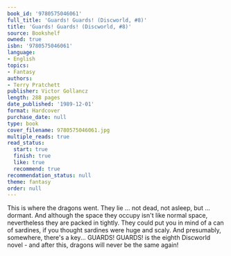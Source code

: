 ```yaml
---
book_id: '9780575046061'
full_title: 'Guards! Guards! (Discworld, #8)'
title: 'Guards! Guards! (Discworld, #8)'
source: Bookshelf
owned: true
isbn: '9780575046061'
language:
- English
topics:
- Fantasy
authors:
- Terry Pratchett
publisher: Victor Gollancz
length: 288 pages
date_published: '1989-12-01'
format: Hardcover
purchase_date: null
type: book
cover_filename: 9780575046061.jpg
multiple_reads: true
read_status:
  start: true
  finish: true
  like: true
  recommend: true
recommendation_status: null
theme: fantasy
order: null
---
```

This is where the dragons went. They lie ... not dead, not asleep, but ... dormant. And although the space they occupy isn't like normal space, nevertheless they are packed in tightly. They could put you in mind of a can of sardines, if you thought sardines were huge and scaly. And presumably, somewhere, there's a key...
GUARDS! GUARDS! is the eighth Discworld novel - and after this, dragons will never be the same again!

